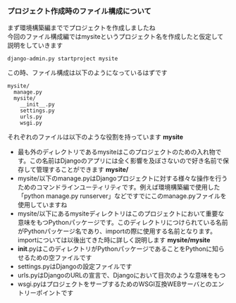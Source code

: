 ### プロジェクト作成時のファイル構成について
まず環境構築編まででプロジェクトを作成しましたね  
今回のファイル構成編ではmysiteというプロジェクト名を作成したと仮定して説明をしていきます
```
django-admin.py startproject mysite
```
この時、ファイル構成は以下のようになっているはずです
```
mysite/
  manage.py
  mysite/
    __init__.py
    settings.py
    urls.py
    wsgi.py
```
それぞれのファイルは以下のような役割を持っています
**mysite**
- 最も外のディレクトリであるmysiteはこのプロジェクトのための入れ物です。この名前はDjangoのアプリには全く影響を及ぼさないので好き名前で保存して管理することができます
**mysite/**
- mysite/以下のmanage.pyはDjangoプロジェクトに対する様々な操作を行うためのコマンドラインユーティリティです。例えば環境構築編で使用した「python manage.py runserver」などですでにこのmanage.pyファイルを使用していますね
- mysite/以下にあるmysiteディレクトリはこのプロジェクトにおいて重要な意味をもつPythonパッケージです。このディレクトリにつけられている名前がPythonパッケージ名であり、importの際に使用する名前となります。importについては以後出てきた時に詳しく説明します
**mysite/mysite**
- __init__.pyはこのディレクトリがPythonパッケージであることをPythonに知らせるための空ファイルです
- settings.pyはDjangoの設定ファイルです
- urls.pyはDjangoのURLの宣言で、Djangoにおいて目次のような意味をもつ
- wsgi.pyはプロジェクトをサーブするためのWSGI互換WEBサーバとのエントリーポイントです


